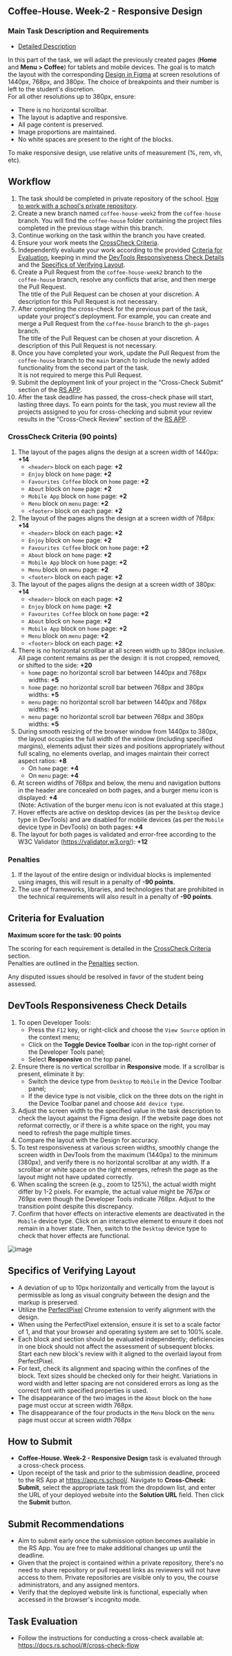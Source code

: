 ## Coffee-House. Week-2 - Responsive Design

### Main Task Description and Requirements

- [Detailed Description](coffee-house.md)

In this part of the task, we will adapt the previously created pages (**Home** and **Menu > Coffee**) for tablets and mobile devices.
The goal is to match the layout with the corresponding [Design in Figma](https://www.figma.com/file/SAoBmuOqTfguehdT4IFRxQ/Coffee-House?type=design&node-id=0-1&mode=design&t=qis81E9Ovgx47eVl-0) at screen resolutions of 1440px, 768px, and 380px.
The choice of breakpoints and their number is left to the student's discretion.  
For all other resolutions up to 380px, ensure:

- There is no horizontal scrollbar.
- The layout is adaptive and responsive.
- All page content is preserved.
- Image proportions are maintained.
- No white spaces are present to the right of the blocks.

To make responsive design, use relative units of measurement (%, rem, vh, etc).

## Workflow

1. The task should be completed in private repository of the school. [How to work with a school's private repository](https://docs.rs.school/#/private-repository).
2. Create a new branch named `coffee-house-week2` from the `coffee-house` branch. You will find the `coffee-house` folder containing the project files completed in the previous stage within this branch.
3. Continue working on the task within the branch you have created.
4. Ensure your work meets the [CrossCheck Criteria](#crosscheck-criteria).
5. Independently evaluate your work according to the provided [Criteria for Evaluation](#criteria-for-evaluation), keeping in mind the [DevTools Responsiveness Check Details](#devtools-responsiveness-check-details) and the [Specifics of Verifying Layout](#specifics-of-verifying-layout).
6. Create a Pull Request from the `coffee-house-week2` branch to the `coffee-house` branch, resolve any conflicts that arise, and then merge the Pull Request.  
   The title of the Pull Request can be chosen at your discretion. A description for this Pull Request is not necessary.
7. After completing the cross-check for the previous part of the task, update your project's deployment. For example, you can create and merge a Pull Request from the `coffee-house` branch to the `gh-pages` branch.  
   The title of the Pull Request can be chosen at your discretion. A description of this Pull Request is not necessary.
8. Once you have completed your work, update the Pull Request from the `coffee-house` branch to the `main` branch to include the newly added functionality from the second part of the task.  
   It is not required to merge this Pull Request.
9. Submit the deployment link of your project in the "Cross-Check Submit" section of the [RS APP](https://app.rs.school/).
10. After the task deadline has passed, the cross-check phase will start, lasting three days. To earn points for the task, you must review all the projects assigned to you for cross-checking and submit your review results in the "Cross-Check Review" section of the [RS APP](https://app.rs.school/).

### CrossCheck Criteria (90 points)

1. The layout of the pages aligns the design at a screen width of 1440px: **+14**
   - `<header>` block on each page: **+2**
   - `Enjoy` block on `home` page: **+2**
   - `Favourites Coffee` block on `home` page: **+2**
   - `About` block on `home` page: **+2**
   - `Mobile App` block on `home` page: **+2**
   - `Menu` block on `menu` page: **+2**
   - `<footer>` block on each page: **+2**
2. The layout of the pages aligns the design at a screen width of 768px: **+14**
   - `<header>` block on each page: **+2**
   - `Enjoy` block on `home` page: **+2**
   - `Favourites Coffee` block on `home` page: **+2**
   - `About` block on `home` page: **+2**
   - `Mobile App` block on `home` page: **+2**
   - `Menu` block on `menu` page: **+2**
   - `<footer>` block on each page: **+2**
3. The layout of the pages aligns the design at a screen width of 380px: **+14**
   - `<header>` block on each page: **+2**
   - `Enjoy` block on `home` page: **+2**
   - `Favourites Coffee` block on `home` page: **+2**
   - `About` block on `home` page: **+2**
   - `Mobile App` block on `home` page: **+2**
   - `Menu` block on `menu` page: **+2**
   - `<footer>` block on each page: **+2**
4. There is no horizontal scrollbar at all screen width up to 380px inclusive. All page content remains as per the design: it is not cropped, removed, or shifted to the side: **+20**
   - `home` page: no horizontal scroll bar between 1440px and 768px widths: **+5**
   - `home` page: no horizontal scroll bar between 768px and 380px widths: **+5**
   - `menu` page: no horizontal scroll bar between 1440px and 768px widths: **+5**
   - `menu` page: no horizontal scroll bar between 768px and 380px widths: **+5**
5. During smooth resizing of the browser window from 1440px to 380px, the layout occupies the full width of the window (including specified margins), elements adjust their sizes and positions appropriately without full scaling, no elements overlap, and images maintain their correct aspect ratios: **+8**
   - On `home` page: **+4**
   - On `menu` page: **+4**
6. At screen widths of 768px and below, the menu and navigation buttons in the header are concealed on both pages, and a burger menu icon is displayed: **+4**  
   (Note: Activation of the burger menu icon is not evaluated at this stage.)
7. Hover effects are active on desktop devices (as per the `Desktop` device type in DevTools) and are disabled for mobile devices (as per the `Mobile` device type in DevTools) on both pages: **+4**
8. The layout for both pages is validated and error-free according to the W3C Validator (https://validator.w3.org/): **+12**

### Penalties

1. If the layout of the entire design or individual blocks is implemented using images, this will result in a penalty of **-90 points**.
2. The use of frameworks, libraries, and technologies that are prohibited in the technical requirements will also result in a penalty of **-90 points**.

## Criteria for Evaluation

**Maximum score for the task: 90 points**

The scoring for each requirement is detailed in the [CrossCheck Criteria](#crosscheck-criteria) section.  
Penalties are outlined in the [Penalties](#penalties) section.

Any disputed issues should be resolved in favor of the student being assessed.

## DevTools Responsiveness Check Details

1. To open Developer Tools:
   - Press the `F12` key, or right-click and choose the `View Source` option in the context menu;
   - Click on the **Toggle Device Toolbar** icon in the top-right corner of the Developer Tools panel;
   - Select **Responsive** on the top panel.
2. Ensure there is no vertical scrollbar in **Responsive** mode. If a scrollbar is present, eliminate it by:
   - Switch the device type from `Desktop` to `Mobile` in the Device Toolbar panel;
   - If the device type is not visible, click on the three dots on the right in the Device Toolbar panel and choose `Add device type`.
3. Adjust the screen width to the specified value in the task description to check the layout against the Figma design. If the website page does not reformat correctly, or if there is a white space on the right, you may need to refresh the page multiple times.
4. Compare the layout with the Design for accuracy.
5. To test responsiveness at various screen widths, smoothly change the screen width in DevTools from the maximum (1440px) to the minimum (380px), and verify there is no horizontal scrollbar at any width. If a scrollbar or white space on the right emerges, refresh the page as the layout might not have updated correctly.
6. When scaling the screen (e.g., zoom to 125%), the actual width might differ by 1-2 pixels. For example, the actual value might be 767px or 769px even though the Developer Tools indicate 768px. Adjust to the transition point despite this discrepancy.
7. Confirm that hover effects on interactive elements are deactivated in the `Mobile` device type. Click on an interactive element to ensure it does not remain in a hover state. Then, switch to the `Desktop` device type to check that hover effects are functional.

![image](https://user-images.githubusercontent.com/73646765/223966120-845e2526-c54c-4611-8173-db5f9a2c3faa.png)

## Specifics of Verifying Layout

- A deviation of up to 10px horizontally and vertically from the layout is permissible as long as visual congruity between the design and the markup is preserved.
- Utilize the [PerfectPixel](https://chrome.google.com/webstore/detail/perfectpixel-by-welldonec/dkaagdgjmgdmbnecmcefdhjekcoceebi?hl=ru) Chrome extension to verify alignment with the design.
- When using the PerfectPixel extension, ensure it is set to a scale factor of 1, and that your browser and operating system are set to 100% scale.
- Each block and section should be evaluated independently; deficiencies in one block should not affect the assessment of subsequent blocks. Start each new block's review with it aligned to the overlaid layout from PerfectPixel.
- For text, check its alignment and spacing within the confines of the block. Text sizes should be checked only for their height. Variations in word width and letter spacing are not considered errors as long as the correct font with specified properties is used.
- The disappearance of the two images in the `About` block on the `home` page must occur at screen width 768px.
- The disappearance of the four products in the `Menu` block on the `menu` page must occur at screen width 768px

## How to Submit

- **Coffee-House. Week-2 - Responsive Design** task is evaluated through a cross-check process.
- Upon receipt of the task and prior to the submission deadline, proceed to the RS App at https://app.rs.school/. Navigate to **Cross-Check: Submit**, select the appropriate task from the dropdown list, and enter the URL of your deployed website into the **Solution URL** field. Then click the **Submit** button.

## Submit Recommendations

- Aim to submit early once the submission option becomes available in the RS App. You are free to make additional changes up until the deadline.
- Given that the project is contained within a private repository, there's no need to share repository or pull request links as reviewers will not have access to them. Private repositories are visible only to you, the course administrators, and any assigned mentors.
- Verify that the deployed website link is functional, especially when accessed in the browser's incognito mode.

## Task Evaluation

- Follow the instructions for conducting a cross-check available at: https://docs.rs.school/#/cross-check-flow
